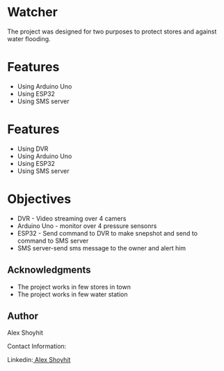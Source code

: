 # Watcher
The project was designed for two purposes to protect stores and against water flooding.

# Features
- Using Arduino Uno
- Using ESP32
- Using SMS server

# Features
- Using DVR
- Using Arduino Uno
- Using ESP32
- Using SMS server

# Objectives
- DVR - Video streaming over 4 camers
- Arduino Uno - monitor over 4 pressure sensonrs
- ESP32 - Send command to DVR to make snepshot and send to command to SMS server
- SMS server-send sms message to the owner and alert him

## Acknowledgments

* The project works in few stores in town
* The project works in few water station



## Author

Alex Shoyhit

Contact Information:

Linkedin:<a href="https://www.linkedin.com/in/alexshoyhit/"> Alex Shoyhit</a>

